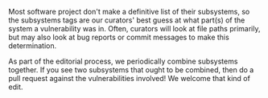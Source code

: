 Most software project don't make a definitive list of their subsystems, so the subsystems tags are our curators' best guess at what part(s) of the system a vulnerability was in. Often, curators will look at file paths primarily, but may also look at bug reports or commit messages to make this determination.

As part of the editorial process, we periodically combine subsystems together. If you see two subsystems that ought to be combined, then do a pull request against the vulnerabilities involved! We welcome that kind of edit.
